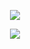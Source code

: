 <p align="center" width="100%">
    <img src="https://komarev.com/ghpvc/?username=SAINTICIDE&style=for-the-badge&label=stalkers&color=93A6AA"> 
</p>

<p align="center" width="100%">
    <img src="https://i.postimg.cc/q7hjSNwj/IMG-20240919-124251.jpg"> 
</p>
